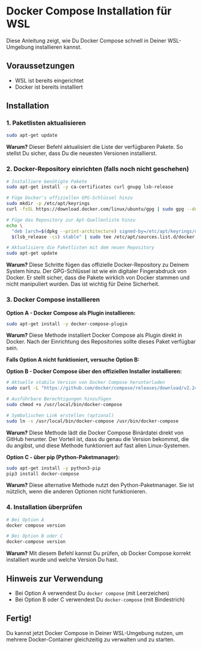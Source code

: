 # Docker Compose Installation für WSL

Diese Anleitung zeigt, wie Du Docker Compose schnell in Deiner WSL-Umgebung installieren kannst.

## Voraussetzungen
- WSL ist bereits eingerichtet
- Docker ist bereits installiert

## Installation

### 1. Paketlisten aktualisieren
```bash
sudo apt-get update
```
**Warum?** Dieser Befehl aktualisiert die Liste der verfügbaren Pakete. So stellst Du sicher, dass Du die neuesten Versionen installierst.

### 2. Docker-Repository einrichten (falls noch nicht geschehen)
```bash
# Installiere benötigte Pakete
sudo apt-get install -y ca-certificates curl gnupg lsb-release

# Füge Docker's offiziellen GPG-Schlüssel hinzu
sudo mkdir -p /etc/apt/keyrings
curl -fsSL https://download.docker.com/linux/ubuntu/gpg | sudo gpg --dearmor -o /etc/apt/keyrings/docker.gpg

# Füge das Repository zur Apt-Quellenliste hinzu
echo \
  "deb [arch=$(dpkg --print-architecture) signed-by=/etc/apt/keyrings/docker.gpg] https://download.docker.com/linux/ubuntu \
  $(lsb_release -cs) stable" | sudo tee /etc/apt/sources.list.d/docker.list > /dev/null

# Aktualisiere die Paketlisten mit dem neuen Repository
sudo apt-get update
```
**Warum?** Diese Schritte fügen das offizielle Docker-Repository zu Deinem System hinzu. Der GPG-Schlüssel ist wie ein digitaler Fingerabdruck von Docker. Er stellt sicher, dass die Pakete wirklich von Docker stammen und nicht manipuliert wurden. Das ist wichtig für Deine Sicherheit.

### 3. Docker Compose installieren

**Option A - Docker Compose als Plugin installieren:**
```bash
sudo apt-get install -y docker-compose-plugin
```
**Warum?** Diese Methode installiert Docker Compose als Plugin direkt in Docker. Nach der Einrichtung des Repositories sollte dieses Paket verfügbar sein.

**Falls Option A nicht funktioniert, versuche Option B:**

**Option B - Docker Compose über den offiziellen Installer installieren:**
```bash
# Aktuelle stabile Version von Docker Compose herunterladen
sudo curl -L "https://github.com/docker/compose/releases/download/v2.24.1/docker-compose-$(uname -s)-$(uname -m)" -o /usr/local/bin/docker-compose

# Ausführbare Berechtigungen hinzufügen
sudo chmod +x /usr/local/bin/docker-compose

# Symbolischen Link erstellen (optional)
sudo ln -s /usr/local/bin/docker-compose /usr/bin/docker-compose
```
**Warum?** Diese Methode lädt die Docker Compose Binärdatei direkt von GitHub herunter. Der Vorteil ist, dass du genau die Version bekommst, die du angibst, und diese Methode funktioniert auf fast allen Linux-Systemen.

**Option C - über pip (Python-Paketmanager):**
```bash
sudo apt-get install -y python3-pip
pip3 install docker-compose
```
**Warum?** Diese alternative Methode nutzt den Python-Paketmanager. Sie ist nützlich, wenn die anderen Optionen nicht funktionieren.

### 4. Installation überprüfen
```bash
# Bei Option A
docker compose version

# Bei Option B oder C
docker-compose version
```
**Warum?** Mit diesem Befehl kannst Du prüfen, ob Docker Compose korrekt installiert wurde und welche Version Du hast.

## Hinweis zur Verwendung
- Bei Option A verwendest Du `docker compose` (mit Leerzeichen)
- Bei Option B oder C verwendest Du `docker-compose` (mit Bindestrich)

## Fertig!
Du kannst jetzt Docker Compose in Deiner WSL-Umgebung nutzen, um mehrere Docker-Container gleichzeitig zu verwalten und zu starten.
